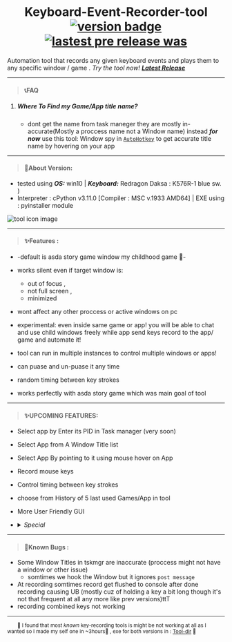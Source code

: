  # <center> Keyboard-Event-Recorder-tool  [![version badge](https://img.shields.io/badge/v2.1.0B-green?logo=github)](https://github.com/orsnaro/Keyboard-Event-Recorder-tool/releases/tag/%23Keyboard)  [![lastest pre release was](https://img.shields.io/github/release-date-pre/orsnaro/Keyboard-Event-Recorder-tool?label=latest%20release&color=9332af)](https://github.com/orsnaro/Keyboard-Event-Recorder-tool/releases/latest)

Automation tool that records any given keyboard events 
  and plays them to any specific window / game  .  _Try the tool now!_ ***[Latest Release](https://github.com/orsnaro/Keyboard-Event-Recorder-tool/releases/latest)***
	
---
> #### **📞FAQ**

1) ##### _Where To Find my Game/App title name?_
	* dont get the name from task maneger they are mostly in-accurate(Mostly a proccess name  not a Window name) instead  ***for now***   use this tool: Window spy in [`AutoHotkey`](https://www.autohotkey.com/)
	to get accurate title name  by hovering on your app
  
  ----
  
  > #### **📣About Version:**
  
   * tested using ***OS:*** win10 | ***Keyboard:*** Redragon Daksa : K576R-1 blue sw. )
   * Interpreter : cPython  v3.11.0 [Compiler : MSC v.1933 AMD64]	 |	EXE using : pyinstaller module
	

![tool icon image](./KeyRec.ico)

----

> #### **✨Features :**

* -default is asda story game window my childhood game 💙- 

* works silent even if target window is:
  - out of focus ,
  - not full screen , 
  - minimized  

* wont affect any other proccess or active windows  on pc 

* experimental: even inside same game or app! you will be able to chat  and use child windows freely  while app send keys record to the app/ game and automate it! 

* tool can run in multiple instances to control multiple windows or apps!

* can puase and un-puase it  any time

* random timing between key strokes 

* works perfectly with asda story game which was main goal of tool 

-----

> #### **✨UPCOMING FEATURES:**

* Select app by Enter its PID in Task manager (very soon)
* Select App from A Window Title list
* Select App By pointing to it using mouse hover on App
* Record mouse keys
* Control timing between key strokes 
* choose from History of 5 last used Games/App in tool
* More User Friendly GUI 
* <details>
	<summary><em>  Special </em> </summary>
	
  for Asda Story game => track adreesses of gold / exp /hp/mp/ items ) to automate tasks more accuratly
 </details> 
	
----
	
> #### **🐞Known Bugs :**

* Some Window Titles in tskmgr are inaccurate  (proccess might not have a window or other issue)
	- somtimes we hook the Window but it ignores `post message `
* At recording somtimes record get flushed to console after done recording causing   UB (mostly cuz of holding a key a bit long though it's not that frequent at all any more like prev versions)ttT
* recording combined keys not working


----
  <sub> &emsp;&emsp;📍 I found that most _known_ key-recording tools is  might be not working at all as I wanted so I made my self one in ~3hours💙 , exe for both versions in : [Tool-dir](https://github.com/orsnaro/Keyboard-Event-Recorder-tool/tree/master/KeyRec-tool/)  📍 &emsp; </sub> 
